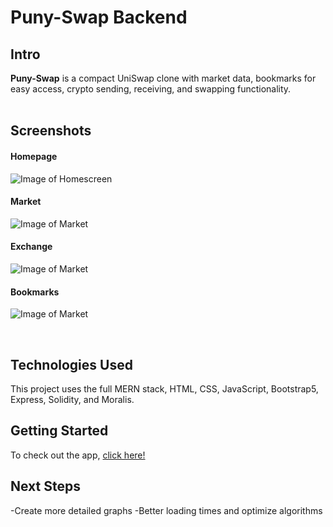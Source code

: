 # Puny-Swap Backend

## Intro

**Puny-Swap** is a compact UniSwap clone with market data, bookmarks for easy access, crypto sending, receiving, and swapping functionality.
<br>
<br>

## Screenshots

#### Homepage
![Image of Homescreen](https://i.ibb.co/VTmCmns/image.png)

#### Market
![Image of Market](https://i.ibb.co/VTmCmns/image.png)

#### Exchange
![Image of Market](https://i.ibb.co/VTmCmns/image.png)

#### Bookmarks
![Image of Market](https://i.ibb.co/VTmCmns/image.png)

<br>

## Technologies Used

This project uses the full MERN stack, HTML, CSS, JavaScript, Bootstrap5, Express, Solidity, and Moralis.

## Getting Started

To check out the app, <a href="https://stay-put.herokuapp.com/" target="_blank">click here!</a>

## Next Steps

-Create more detailed graphs
-Better loading times and optimize algorithms
